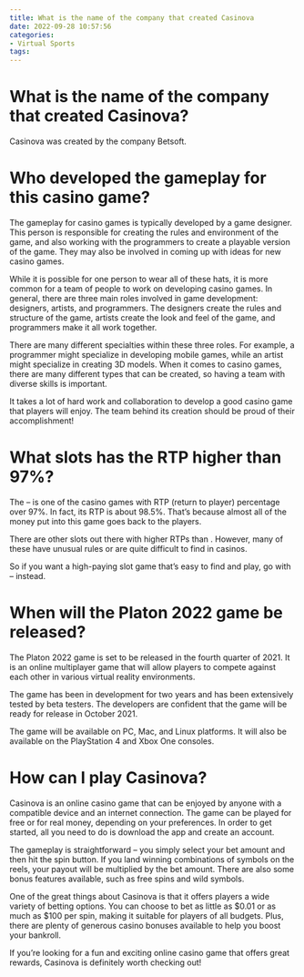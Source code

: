 ```yaml
---
title: What is the name of the company that created Casinova
date: 2022-09-28 10:57:56
categories:
- Virtual Sports
tags:
---
```



#  What is the name of the company that created Casinova?

Casinova was created by the company Betsoft.

#  Who developed the gameplay for this casino game?

The gameplay for casino games is typically developed by a game designer. This person is responsible for creating the rules and environment of the game, and also working with the programmers to create a playable version of the game. They may also be involved in coming up with ideas for new casino games.

While it is possible for one person to wear all of these hats, it is more common for a team of people to work on developing casino games. In general, there are three main roles involved in game development: designers, artists, and programmers. The designers create the rules and structure of the game, artists create the look and feel of the game, and programmers make it all work together.

There are many different specialties within these three roles. For example, a programmer might specialize in developing mobile games, while an artist might specialize in creating 3D models. When it comes to casino games, there are many different types that can be created, so having a team with diverse skills is important.

It takes a lot of hard work and collaboration to develop a good casino game that players will enjoy. The team behind its creation should be proud of their accomplishment!

#  What slots has the RTP higher than 97%?

The – is one of the casino games with RTP (return to player) percentage over 97%. In fact, its RTP is about 98.5%. That’s because almost all of the money put into this game goes back to the players.

There are other slots out there with higher RTPs than . However, many of these have unusual rules or are quite difficult to find in casinos. 

So if you want a high-paying slot game that’s easy to find and play, go with – instead.

#  When will the Platon 2022 game be released?

The Platon 2022 game is set to be released in the fourth quarter of 2021. It is an online multiplayer game that will allow players to compete against each other in various virtual reality environments.

The game has been in development for two years and has been extensively tested by beta testers. The developers are confident that the game will be ready for release in October 2021.

The game will be available on PC, Mac, and Linux platforms. It will also be available on the PlayStation 4 and Xbox One consoles.

#  How can I play Casinova?

Casinova is an online casino game that can be enjoyed by anyone with a compatible device and an internet connection. The game can be played for free or for real money, depending on your preferences. In order to get started, all you need to do is download the app and create an account.

The gameplay is straightforward – you simply select your bet amount and then hit the spin button. If you land winning combinations of symbols on the reels, your payout will be multiplied by the bet amount. There are also some bonus features available, such as free spins and wild symbols.

One of the great things about Casinova is that it offers players a wide variety of betting options. You can choose to bet as little as $0.01 or as much as $100 per spin, making it suitable for players of all budgets. Plus, there are plenty of generous casino bonuses available to help you boost your bankroll.

If you’re looking for a fun and exciting online casino game that offers great rewards, Casinova is definitely worth checking out!
